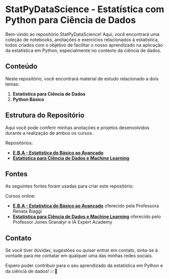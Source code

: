 # StatPyDataScience - Estatística com Python para Ciência de Dados

Bem-vindo ao repositório StatPyDataScience! Aqui, você encontrará uma coleção de notebooks, anotações e exercícios relacionados à estatística, todos criados com o objetivo de facilitar o nosso aprendizado na aplicação da estatística em Python, especialmente no contexto da ciência de dados.

## Conteúdo

Neste repositório, você encontrará material de estudo relacionado a dois temas:

1. **Estatística para Ciência de Dados**
2. **Python Básico**

## Estrutura do Repositório

Aqui você pode conferir minhas anotações e projetos desenvolvidos durante a realização de ambos os cursos.

Repositórios:
- [**E.B.A - Estatística do Básico ao Avançado**](https://github.com/JosenildoJunior/StatPyDataScience/tree/main/E.B.A%20-%20Estat%C3%ADstica%20do%20B%C3%A1sico%20ao%20Avan%C3%A7ado)
- [**Estatística para Ciência de Dados e Machine Learning**](https://github.com/JosenildoJunior/StatPyDataScience/tree/main/Estat%C3%ADstica%20para%20Ci%C3%AAncia%20de%20Dados
) 


## Fontes

As seguintes fontes foram usadas para criar este repositório:

Cursos online:

- [**E.B.A - Estatística do Básico ao Avançado**](https://www.renatabiaggi.com/eba) oferecido pela Professora Renata Biaggi 
- [**Estatística para Ciência de Dados e Machine Learning**](https://www.udemy.com/course/estatistica-para-ciencia-de-dados-machine-learning/) oferecido pelo Professor Jones Granatyr e IA Expert Academy


  


## Contato

Se você tiver dúvidas, sugestões ou quiser entrar em contato, sinta-se à vontade para me contatar em qualquer uma das minhas redes sociais.

Espero poder contribuir para o seu aprendizado da estatística em Python e da ciência de dados! 📈🐍
